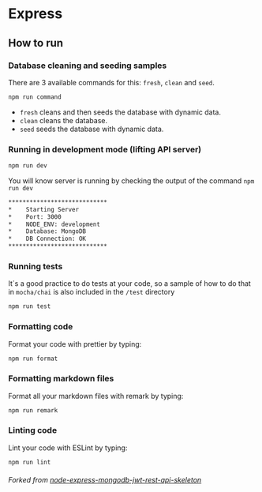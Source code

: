 # Express

## How to run

### Database cleaning and seeding samples

There are 3 available commands for this: `fresh`, `clean` and `seed`.

```bash
npm run command
```

*   `fresh` cleans and then seeds the database with dynamic data.
*   `clean` cleans the database.
*   `seed` seeds the database with dynamic data.

### Running in development mode (lifting API server)

```bash
npm run dev
```

You will know server is running by checking the output of the command `npm run dev`

```bash
****************************
*    Starting Server
*    Port: 3000
*    NODE_ENV: development
*    Database: MongoDB
*    DB Connection: OK
****************************
```

### Running tests

It´s a good practice to do tests at your code, so a sample of how to do that in `mocha/chai` is also included in the `/test` directory

```bash
npm run test
```

### Formatting code

Format your code with prettier by typing:

```bash
npm run format
```

### Formatting markdown files

Format all your markdown files with remark by typing:

```bash
npm run remark
```

### Linting code

Lint your code with ESLint by typing:

```bash
npm run lint
```

###### Forked from [node-express-mongodb-jwt-rest-api-skeleton](https://www.npmjs.com/package/node-express-mongodb-jwt-rest-api-skeleton)
